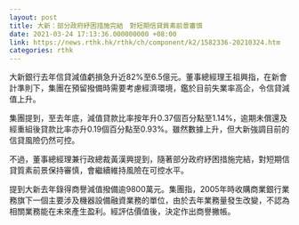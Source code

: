 ```yaml
---
layout: post
title: 大新：部分政府紓困措施完結　對短期信貸質素前景審慎
date: 2021-03-24 17:13:36.000000000 +08:00
link: https://news.rthk.hk/rthk/ch/component/k2/1582336-20210324.htm
categories: rthk
---
```


大新銀行去年信貸減值虧損急升近82%至6.5億元。董事總經理王祖興指，在新會計準則下，集團在預留撥備時需要考慮經濟環境，鑑於目前失業率高企，令信貸減值上升。

集團提到，至去年底，減值貸款比率按年升0.37個百分點至1.14%，逾期未償還及經重組後貸款比率亦升0.19個百分點至0.93%。雖然數據上升，但大新強調目前的信貸風險仍然可控。

不過，董事總經理兼行政總裁黃漢興提到，隨著部分政府紓困措施完結，對短期信貸質素前景保持審慎，會繼續維持風險在可控水平。

提到大新去年錄得商譽減值撥備逾9800萬元。集團指，2005年時收購商業銀行業務旗下一個主要涉及機器設備融資業務的單位，由於去年業務量發生改變，不認為相關業務能在未來產生盈利。經評估價值後，決定作出商譽撇帳。

